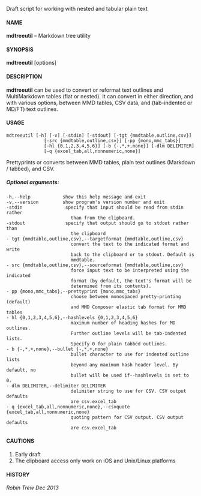 Draft script for working with nested and tabular plain text

#### NAME

**mdtreeutil** – Markdown tree utility

#### SYNOPSIS

**mdtreeutil** [options]

#### DESCRIPTION

**mdtreeutil** can be used to convert or reformat text outlines and MultiMarkdown tables (flat or nested). It can convert in either direction, and with various options, between MMD tables, CSV data, and (tab-indented or MD/FT) text outlines.


#### USAGE 
    mdtreeutil [-h] [-v] [-stdin] [-stdout] [-tgt {mmdtable,outline,csv}]
                  [-src {mmdtable,outline,csv}] [-pp {mono,mmc_tabs}]
                  [-hl {0,1,2,3,4,5,6}] [-b {-,*,+,none}] [-dlm DELIMITER]
                  [-q {excel_tab,all,nonnumeric,none}]

Prettyprints or converts between MMD tables, plain text outlines (Markdown /
tabbed), and CSV.

##### Optional arguments:
    -h,--help            show this help message and exit
    -v,--version         show program's version number and exit
    -stdin                specify that input should be read from stdin rather
                            than from the clipboard.
    -stdout               specify that output should go to stdout rather than
                            the clipboard
    - tgt {mmdtable,outline,csv},--targetformat {mmdtable,outline,csv}
                            convert the text to the indicated format and write
                            back to the clipboard or to stdout. Default is
                            mmdtable.
    - src {mmdtable,outline,csv},--sourceformat {mmdtable,outline,csv}
                            force input text to be interpreted using the indicated
                            format (by default, the text's format will be
                            determined from its contents).
    - pp {mono,mmc_tabs},--prettyprint {mono,mmc_tabs}
                            choose between monospaced pretty-printing (default)
                            and MMD Composer elastic tab format for MMD tables
    - hl {0,1,2,3,4,5,6},--hashlevels {0,1,2,3,4,5,6}
                            maximum number of heading hashes for MD outlines.
                            Further outline levels will be tab-indented lists.
                            Specify 0 for plain tabbed outlines.
    - b {-,*,+,none},--bullet {-,*,+,none}
                            bullet character to use for indented outline lists
                            beyond any maximum hash header level. By default, no
                            bullet will be used if--hashlevels is set to 0.
    - dlm DELIMITER,--delimiter DELIMITER
                            delimiter string to use for CSV. CSV output defaults
                            are csv.excel_tab
    - q {excel_tab,all,nonnumeric,none},--csvquote {excel_tab,all,nonnumeric,none}
                            quoting pattern for CSV output. CSV output defaults
                            are csv.excel_tab

#### CAUTIONS

1. Early draft
2. The clipboard access only work on iOS and Unix/Linux platforms

#### HISTORY

*Robin Trew Dec 2013*
